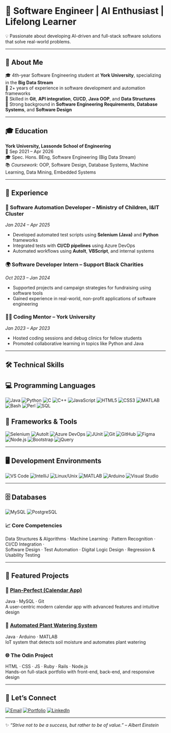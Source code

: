 # 🚀 Software Engineer | AI Enthusiast | Lifelong Learner

💡 Passionate about developing AI-driven and full-stack software solutions that solve real-world problems.

---

## 🌱 About Me

🎓 4th-year Software Engineering student at **York University**, specializing in the **Big Data Stream**  
💼 2+ years of experience in software development and automation frameworks  
🔬 Skilled in **Git**, **API integration**, **CI/CD**, **Java OOP**, and **Data Structures**  
📘 Strong background in **Software Engineering Requirements**, **Database Systems**, and **Software Design**

---

## 🎓 Education

**York University, Lassonde School of Engineering**  
📅 Sep 2021 – Apr 2026  
🎓 Spec. Hons. BEng, Software Engineering (Big Data Stream)  
📚 *Coursework*: OOP, Software Design, Database Systems, Machine Learning, Data Mining, Embedded Systems

---

## 💼 Experience

### 🧪 Software Automation Developer – Ministry of Children, I&IT Cluster  
*Jan 2024 – Apr 2025*  
- Developed automated test scripts using **Selenium (Java)** and **Python** frameworks  
- Integrated tests with **CI/CD pipelines** using Azure DevOps  
- Automated workflows using **AutoIt**, **VBScript**, and internal systems

### 🌍 Software Developer Intern – Support Black Charities  
*Oct 2023 – Jan 2024*  
- Supported projects and campaign strategies for fundraising using software tools  
- Gained experience in real-world, non-profit applications of software engineering

### 👨‍🏫 Coding Mentor – York University  
*Jan 2023 – Apr 2023*  
- Hosted coding sessions and debug clinics for fellow students  
- Promoted collaborative learning in topics like Python and Java

---

## 🛠️ Technical Skills

## 💻 Programming Languages

![Java](https://img.shields.io/badge/Java-007396?style=for-the-badge&logo=java&logoColor=white)
![Python](https://img.shields.io/badge/Python-3776AB?style=for-the-badge&logo=python&logoColor=white)
![C](https://img.shields.io/badge/C-00599C?style=for-the-badge&logo=c&logoColor=white)
![C++](https://img.shields.io/badge/C++-00599C?style=for-the-badge&logo=cplusplus&logoColor=white)
![JavaScript](https://img.shields.io/badge/JavaScript-F7DF1E?style=for-the-badge&logo=javascript&logoColor=black)
![HTML5](https://img.shields.io/badge/HTML5-E34F26?style=for-the-badge&logo=html5&logoColor=white)
![CSS3](https://img.shields.io/badge/CSS3-1572B6?style=for-the-badge&logo=css3&logoColor=white)
![MATLAB](https://img.shields.io/badge/MATLAB-0076A8?style=for-the-badge&logo=mathworks&logoColor=white)
![Bash](https://img.shields.io/badge/Bash-4EAA25?style=for-the-badge&logo=gnubash&logoColor=white)
![Perl](https://img.shields.io/badge/Perl-39457E?style=for-the-badge&logo=perl&logoColor=white)
![SQL](https://img.shields.io/badge/SQL-4479A1?style=for-the-badge&logo=mysql&logoColor=white)


## 🔧 Frameworks & Tools

![Selenium](https://img.shields.io/badge/Selenium-43B02A?style=for-the-badge&logo=selenium&logoColor=white)
![AutoIt](https://img.shields.io/badge/AutoIt-3C7CC3?style=for-the-badge&logo=autoit&logoColor=white)
![Azure DevOps](https://img.shields.io/badge/Azure_DevOps-0078D7?style=for-the-badge&logo=azuredevops&logoColor=white)
![JUnit](https://img.shields.io/badge/JUnit-25A162?style=for-the-badge&logo=junit5&logoColor=white)
![Git](https://img.shields.io/badge/Git-F05032?style=for-the-badge&logo=git&logoColor=white)
![GitHub](https://img.shields.io/badge/GitHub-181717?style=for-the-badge&logo=github&logoColor=white)
![Figma](https://img.shields.io/badge/Figma-F24E1E?style=for-the-badge&logo=figma&logoColor=white)
![Node.js](https://img.shields.io/badge/Node.js-339933?style=for-the-badge&logo=node.js&logoColor=white)
![Bootstrap](https://img.shields.io/badge/Bootstrap-7952B3?style=for-the-badge&logo=bootstrap&logoColor=white)
![jQuery](https://img.shields.io/badge/jQuery-0769AD?style=for-the-badge&logo=jquery&logoColor=white)

---

## 🖥️ Development Environments

![VS Code](https://img.shields.io/badge/VS_Code-007ACC?style=for-the-badge&logo=visualstudiocode&logoColor=white)
![IntelliJ](https://img.shields.io/badge/IntelliJ-000000?style=for-the-badge&logo=intellijidea&logoColor=white)
![Linux/Unix](https://img.shields.io/badge/Linux/Unix-FCC624?style=for-the-badge&logo=linux&logoColor=black)
![MATLAB](https://img.shields.io/badge/MATLAB-0076A8?style=for-the-badge&logo=mathworks&logoColor=white)
![Arduino](https://img.shields.io/badge/Arduino-00979D?style=for-the-badge&logo=arduino&logoColor=white)
![Visual Studio](https://img.shields.io/badge/Visual_Studio-5C2D91?style=for-the-badge&logo=visualstudio&logoColor=white)

---

## 🗄️ Databases

![MySQL](https://img.shields.io/badge/MySQL-4479A1?style=for-the-badge&logo=mysql&logoColor=white)
![PostgreSQL](https://img.shields.io/badge/PostgreSQL-336791?style=for-the-badge&logo=postgresql&logoColor=white)


### 📈 Core Competencies
Data Structures & Algorithms · Machine Learning · Pattern Recognition · CI/CD Integration ·  
Software Design · Test Automation · Digital Logic Design · Regression & Usability Testing

---

## 🚀 Featured Projects

### 📅 [Plan-Perfect (Calendar App)](https://github.com/nikhilnambiarc/EECS2311Project-Calendar)  
Java · MySQL · Git  
A user-centric modern calendar app with advanced features and intuitive design

### 🌿 [Automated Plant Watering System](https://github.com/MFahadSohail/Plant_Watering_System)  
Java · Arduino · MATLAB  
IoT system that detects soil moisture and automates plant watering

### 🌐 The Odin Project  
HTML · CSS · JS · Ruby · Rails · Node.js  
Hands-on full-stack portfolio with front-end, back-end, and responsive design

---

## 🤝 Let’s Connect

[![Email](https://img.shields.io/badge/Email-D14836?style=for-the-badge&logo=gmail&logoColor=white)](mailto:fahadsohail1501@gmail.com)
[![Portfolio](https://img.shields.io/badge/Portfolio-000000?style=for-the-badge&logo=About.me&logoColor=white)](https://fahadsohail1501.wixsite.com/my-site)
[![LinkedIn](https://img.shields.io/badge/LinkedIn-0A66C2?style=for-the-badge&logo=linkedin&logoColor=white)](https://www.linkedin.com/in/fahad-sohail-33496b249/)

---

✨ *“Strive not to be a success, but rather to be of value.” – Albert Einstein*
